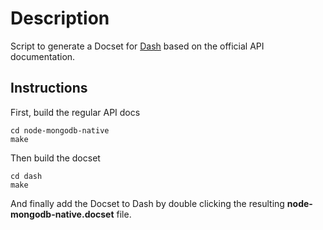 # Description

Script to generate a Docset for [Dash](https://kapeli.com/dash) based on the official API documentation.

## Instructions

First, build the regular API docs

```shell
cd node-mongodb-native
make
```

Then build the docset

```shell
cd dash
make
```

And finally add the Docset to Dash by double clicking the resulting **node-mongodb-native.docset** file.